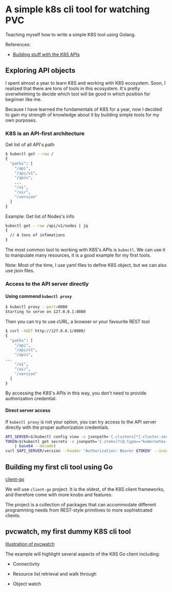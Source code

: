 # A simple k8s cli tool for watching PVC

Teaching myself how to write a simple K8S tool using Golang.

References:

- [Building stuff with the K8S APIs](https://medium.com/programming-kubernetes/building-stuff-with-kubernetes-api/home)

## Exploring API objects

I spent almost a year to learn K8S and working with K8S ecosystem. Soon, I realized that there are tons of tools in this
ecosystem. It's pretty overwhelming to decide which tool will be good in which position for beginner like me.

Because I have learned the fundamentals of K8S for a year, now I decided to gain my strength of knowledge about it by
building simple tools for my own purposes.

### K8S is an API-first architecture

Get list of all API's path
```bash
$ kubectl get --raw /
{
  "paths": [
    "/api",
    "/api/v1",
    "/apis",
    ...
    "/ui",
    "/ui/",
    "/version"
  ]
}
```

Example: Get list of Nodes's info
```bash
kubectl get --raw /api/v1/nodes | jq
{
  // A tons of infomations
}
```

The most common tool to working with K8S's APIs is `kubectl`. We can use it to manipulate many resources, it is a good 
example for my first tools.

Note: Most of the time, I use yaml files to define K8S object, but we can also use json files.

### Access to the API server directly

#### Using commend `kubectl proxy`
```bash
$ kubectl proxy --port=8080
Starting to serve on 127.0.0.1:8080
```

Then you can try to use cURL, a browser or your favourite REST tool
```bash
$ curl -XGET http://127.0.0.1/8080/
{
  "paths": [
    "/api",
    "/api/v1",
    "/apis",
...
    "/ui",
    "/ui/",
    "/version"
  ]
}
```

By accessing the K8S's APIs in this way, you don't need to provide authorization credential.

#### Direct server access

If `kubectl proxy` is not your option, you can try access to the API server directly with the proper authorization
credentials.

```bash
API_SERVER=$(kubectl config view -o jsonpath='{.clusters[*].cluster.server}')
TOKEN=$(kubectl get secrets -o jsonpath='{.items[?(@.type=="kubernetes.io/service-account-token")].data.token}' \
    | base64 --decode)
curl $API_SERVER/version --header "Authorization: Bearer $TOKEN" --insecure
```

## Building my first cli tool using Go

[client-go](images/client-go.png)

We will use `client-go` project. It is the oldest, of the K8S client frameworks, and therefore come with more knobs
and features.

The project is a collection of packages that can accommodate different programming needs from REST-style primitives to
more sophisticated clients.

## pvcwatch, my first dummy K8S cli tool

[Illustration of pvcwatch](images/pvcwatch.png)

The example will highlight several aspects of the K8S Go client including:

- Connectivity

- Resource list retrieval and walk through

- Object watch

